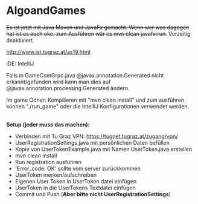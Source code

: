 # AlgoandGames


~~Es ist jetzt mit Java Maven und JavaFx gemacht. Wenn wer was dagegen hat ist es auch oke. zum Ausführen wär es mvn clean javafx:run.~~
Vorzeitig deaktiviert


http://www.ist.tugraz.at/as19.html

IDE: IntelliJ

Falls in GameComGrpc.java @javax.annotation.Generated nicht erkannt/gefunden wird kann man dies auf @javax.annotation.processing.Generated ändern.

Im game Odner: Kompilieren mit "mvn clean install" und zum ausführen können "./run_game" oder die IntelliJ Konfigurationen verwendet werden.

\
**Setup (jeder muss das machen):**
* Verbinden mit Tu Graz VPN: https://tugnet.tugraz.at/zugang/vpn/
* UserRegistrationSettings.java mit persönlichen Daten befüllen
* Kopie von UserTokenExample.java mit Namen UserToken.java erstellen
* mvn clean install
* Run registration ausführen
* 'Error_code: OK' sollte vom server zurückkommen
* UserToken merken/aufschreiben
* Eigenen User Token in UserToken datei einfügen
* UserToken in die UserTokens Textdatei einfügen
* Commit und Push (**Aber bitte nicht UserRegistrationSettings**)